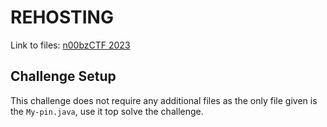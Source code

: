 # REHOSTING

Link to files: [n00bzCTF 2023](https://github.com/sajjadium/ctf-archives/tree/main/ctfs/n00bzCTF/2023/rev/Mypin)

## Challenge Setup
This challenge does not require any additional files as the only file given is the `My-pin.java`, use it top solve the challenge.